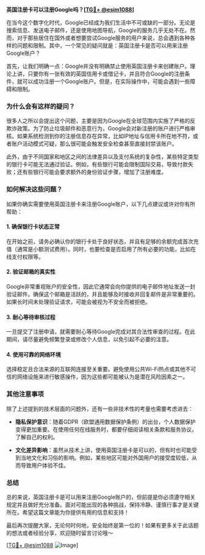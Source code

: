 **英国注册卡可以注册Google吗？[[TG💪+ @esim1088](https://t.me/s/esim1088)]**

在当今这个数字化时代，Google已经成为我们生活中不可或缺的一部分。无论是搜索信息、发送电子邮件，还是使用地图导航，Google的服务几乎无处不在。然而，对于那些居住在国外或者想要尝试Google服务的用户来说，总会遇到各种各样的问题和限制。其中，一个常见的疑问就是：英国注册卡是否可以用来注册Google账户？

首先，让我们明确一点：Google并没有明确禁止使用英国注册卡来创建账户。理论上讲，只要你有一张有效的英国信用卡或借记卡，并且符合Google的注册条件，就可以成功注册一个Google账户。但是，在实际操作中，可能会遇到一些障碍和限制。

### **为什么会有这样的疑问？**

很多人之所以会提出这个问题，主要是因为Google在全球范围内实施了严格的反欺诈政策。为了防止垃圾邮件和恶意行为，Google会对新注册的账户进行严格审核。如果系统检测到你的注册信息存在异常，比如IP地址与信用卡所在地不符，或者账户活动模式可疑，那么很可能会触发安全检查甚至直接封禁该账户。

此外，由于不同国家和地区之间的法律差异以及支付系统的复杂性，某些特定类型的银行卡可能无法通过验证。例如，有些银行可能会限制国际交易，导致付款失败；还有些银行可能会要求额外的身份验证步骤，增加了注册难度。

### **如何解决这些问题？**

如果你确实需要使用英国注册卡来注册Google账户，以下几点建议或许对你有所帮助：

#### **1. 确保银行卡状态正常**
在开始之前，请务必确认你的银行卡处于良好状态，并且有足够的余额完成首次充值（通常是小额测试费用）。同时，也要检查是否启用了所有必要的功能，比如在线支付权限等。

#### **2. 验证邮箱的真实性**
Google非常重视账户的安全性，因此它通常会向你提供的电子邮件地址发送一封验证邮件。确保这个邮箱是活跃的，并且能够及时接收并回复邮件是非常重要的。如果长时间未处理验证请求，可能会被视为不安全而被拒绝。

#### **3. 耐心等待审核过程**
一旦提交了注册申请，就需要耐心等待Google完成对其合法性审查的过程。在此期间，请尽量避免频繁登录或修改个人信息，以免引起不必要的注意。

#### **4. 使用可靠的网络环境**
选择稳定且合法来源的互联网连接至关重要。避免使用公共Wi-Fi热点或其他不可信的网络设施来进行敏感操作，因为这些都可能被认为是潜在风险因素之一。

### **其他注意事项**

除了上述提到的技术层面的问题外，还有一些非技术性的考量也需要考虑进去：

- **隐私保护意识**：随着GDPR（欧盟通用数据保护条例）的出台，个人数据保护变得更加重要。在使用任何在线服务时，都要仔细阅读相关条款和服务协议，了解自己的权利。
  
- **文化差异影响**：虽然从技术上讲，使用英国注册卡是可以的，但有时也可能受到当地文化和习俗的影响。例如，某些地区可能对外国用户的接受度较低，从而导致用户体验不佳。

### **总结**

总的来说，英国注册卡是可以用来注册Google账户的，但前提是你必须遵守相关规定并且做好充分准备。面对可能出现的各种挑战，保持冷静、谨慎行事才是关键所在。希望这篇文章能为你提供有用的信息和支持！

最后再次提醒大家，无论何时何地，安全始终是第一位的！如果有更多关于此话题的想法或者经验分享，欢迎随时留言讨论哦～

[[TG💪+ @esim1088](https://t.me/s/esim1088) ![Image](https://i.postimg.cc/4NQfJmqS/Snipaste-2025-05-13-00-14-12.png)]